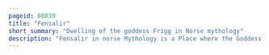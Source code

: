 ```yaml
---
pageid: 88039
title: "Fensalir"
short_summary: "Dwelling of the goddess Frigg in Norse mythology"
description: "Fensalir in norse Mythology is a Place where the Goddess Frigg Dwells. Fensalir is attested in the poetic Edda compiled in the 13th Century from earlier traditional Sources and the prose Edda written in the 13th Century by Snorri Sturluson. Scholars have proposed Theories about the Implications of the Location including that the Location may have some Connection to religious Practices involving Springs Bogs or Swamps in norse Paganism and that it may be connected to."
---
```

